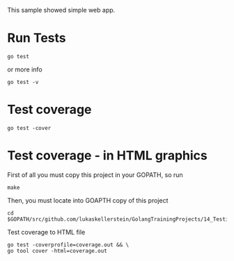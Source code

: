 
This sample showed simple web app.

# Run Tests 

```Shell
go test 
```

or more info 

```Shell
go test -v 
```

# Test coverage 

```Shell
go test -cover
```

# Test coverage - in HTML graphics

First of all you must copy this project in your GOPATH, so run

```Shell
make
```

Then, you must locate into GOAPTH copy of this project

```Shell
cd $GOPATH/src/github.com/lukaskellerstein/GolangTrainingProjects/14_Testing/00_Testing/05_WebAppWithForm/
```

Test coverage to HTML file

```Shell
go test -coverprofile=coverage.out && \
go tool cover -html=coverage.out
```
